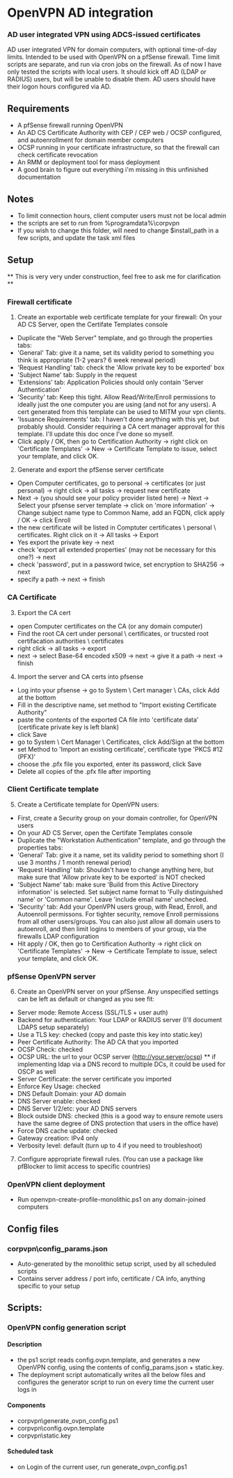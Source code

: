 # OpenVPN AD integration
### AD user integrated VPN using ADCS-issued certificates

AD user integrated VPN for domain computers, with optional time-of-day limits. Intended to be used with OpenVPN on a pfSense firewall.
Time limit scripts are separate, and run via cron jobs on the firewall. As of now I have only tested the scripts with local users. It should kick off AD (LDAP or RADIUS) users, but will be unable to disable them. AD users should have their logon hours configured via AD.

## Requirements
- A pfSense firewall running OpenVPN
- An AD CS Certificate Authority with CEP / CEP web / OCSP configured, and autoenrollment for domain member computers
- OCSP running in your certificate infrastructure, so that the firewall can check certificate revocation 
- An RMM or deployment tool for mass deployment
- A good brain to figure out everything i'm missing in this unfinished documentation

## Notes
- To limit connection hours, client computer users must not be local admin
- the scripts are set to run from %programdata%\corpvpn
- If you wish to change this folder, will need to change $install_path in a few scripts, and update the task xml files

## Setup

** This is very very under construction, feel free to ask me for clarification **

### Firewall certificate
1. Create an exportable web certificate template for your firewall:
On your AD CS Server, open the Certifate Templates console
- Duplicate the "Web Server" template, and go through the properties tabs:
- 'General' Tab: give it a name, set its validity period to something you think is appropriate (1-2 years? 6 week renewal period)
- 'Request Handling' tab: check the 'Allow private key to be exported' box
- 'Subject Name' tab: Supply in the request
- 'Extensions' tab: Application Policies should only contain 'Server Authentication'
- 'Security' tab: Keep this tight. Allow Read/Write/Enroll permissions to ideally just the one computer you are using (and not for any users). A cert generated from this template can be used to MITM your vpn clients.
- 'Issuance Requirements' tab: I haven't done anything with this yet, but probably should. Consider requiring a CA cert manager approval for this template. I'll update this doc once I've done so myself.
- Click apply / OK, then go to Certification Authority -> right click on 'Certificate Templates' -> New -> Certificate Template to issue, select your template, and click OK.
2. Generate and export the pfSense server certificate
- Open Computer certificates, go to personal -> certificates (or just personal) -> right click -> all tasks -> request new certificate
- Next -> (you should see your policy provider listed here) -> Next -> Select your pfsense server template -> click on 'more information' -> Change subject name type to Common Name, add an FQDN, click apply / OK -> click Enroll
- the new certificate will be listed in Comptuter certificates \ personal \ certificates. Right click on it -> All tasks -> Export
- Yes export the private key -> next
- check 'export all extended properties' (may not be necessary for this one?) -> next
- check 'password', put in a password twice, set encryption to SHA256 -> next
- specify a path -> next -> finish

### CA Certificate
3. Export the CA cert
- open Computer certificates on the CA (or any domain computer)
- Find the root CA cert under personal \ certificates, or trucsted root certifacation authorities \ certificates
- right click -> all tasks -> export
- next -> select Base-64 encoded x509 -> next -> give it a path -> next -> finish
4. Import the server and CA certs into pfsense
- Log into your pfsense -> go to System \ Cert manager \ CAs, click Add at the bottom
- Fill in the descriptive name, set method to "Import existing Certificate Authority"
- paste the contents of the exported CA file into 'certificate data' (certificate private key is left blank)
- click Save
- go to System \ Cert Manager \ Certificates, click Add/Sign at the bottom
- set Method to 'Import an existing certificate', certificate type 'PKCS #12 (PFX)'
- choose the .pfx file you exported, enter its password, click Save
- Delete all copies of the .pfx file after importing

### Client Certificate template
5. Create a Certificate template for OpenVPN users:
- First, create a Security group on your domain controller, for OpenVPN users
- On your AD CS Server, open the Certifate Templates console
- Duplicate the "Workstation Authentication" template, and go through the properties tabs:
- 'General' Tab: give it a name, set its validity period to something short (I use 3 months / 1 month renewal period)
- 'Request Handling' tab: Shouldn't have to change anything here, but make sure that 'Allow private key to be exported' is NOT checked
- 'Subject Name' tab: make sure 'Build from this Active Directory information' is selected. Set subject name format to 'Fully distinguished name' or 'Common name'. Leave 'include email name' unchecked.
- 'Security' tab: Add your OpenVPN users group, with Read, Enroll, and Autoenroll permissons. For tighter security, remove Enroll permissions from all other users/groups. You can also just allow all domain users to autoenroll, and then limit logins to members of your group, via the firewalls LDAP configuration
- Hit apply / OK, then go to Certification Authority -> right click on 'Certificate Templates' -> New -> Certificate Template to issue, select your template, and click OK.

### pfSense OpenVPN server
6. Create an OpenVPN server on your pfSense. Any unspecified settings can be left as default or changed as you see fit:
- Server mode: Remote Access (SSL/TLS + user auth)
- Backend for authentication: Your LDAP or RADIUS server (I'll document LDAPS setup separately)
- Use a TLS key: checked (copy and paste this key into static.key)
- Peer Certificate Authority: The AD CA that you imported
- OCSP Check: checked
- OCSP URL: the url to your OCSP server (http://your.server/ocsp) ** if implementing ldap via a DNS record to multiple DCs, it could be used for OSCP as well
- Server Certificate: the server certificate you imported
- Enforce Key Usage: checked
- DNS Default Domain: your AD domain
- DNS Server enable: checked
- DNS Server 1/2/etc: your AD DNS servers
- Block outside DNS: checked (this is a good way to ensure remote users have the same degree of DNS protection that users in the office have)
- Force DNS cache update: checked
- Gateway creation: IPv4 only
- Verbosity level: default (turn up to 4 if you need to troubleshoot)
7. Configure appropriate firewall rules. (You can use a package like pfBlocker to limit access to specific countries)

### OpenVPN client deployment
- Run openvpn-create-profile-monolithic.ps1 on any domain-joined computers

## Config files
### corpvpn\config_params.json
- Auto-generated by the monolithic setup script, used by all scheduled scripts
- Contains server address / port info, certificate / CA info, anything specific to your setup

## Scripts:
### OpenVPN config generation script
#### Description
- the ps1 script reads config.ovpn.template, and generates a new OpenVPN config, using the contents of config_params.json + static.key. 
- The deployment script automatically writes all the below files and configures the generator script to run on every time the current user logs in

#### Components
- corpvpn\generate_ovpn_config.ps1
- corpvpn\config.ovpn.template
- corpvpn\static.key

#### Scheduled task
- on Login of the current user, run generate_ovpn_config.ps1

